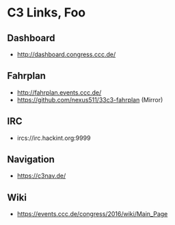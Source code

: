 C3 Links, Foo
========
Dashboard
--------

* http://dashboard.congress.ccc.de/

Fahrplan
--------

* http://fahrplan.events.ccc.de/
* https://github.com/nexus511/33c3-fahrplan (Mirror)

IRC
------------

* ircs://irc.hackint.org:9999

Navigation
------------

* https://c3nav.de/

Wiki
-------------

* https://events.ccc.de/congress/2016/wiki/Main_Page
